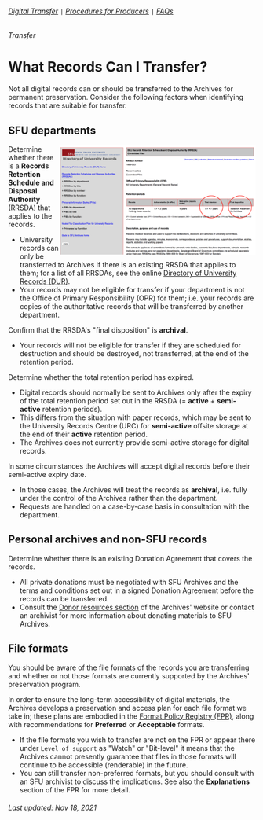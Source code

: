 ###### [Digital Transfer](../README.md) `|` [Procedures for Producers](procedures.md) `|` [FAQs](faqs.md)
###### Transfer

# What Records Can I Transfer?
Not all digital records can or should be transferred to the Archives for permanent preservation. Consider the following factors when identifying records that are suitable for transfer.

## SFU departments
<img align="right" width="400" src="../images/faq1-rrsda.png">

Determine whether there is a **Records Retention Schedule and Disposal Authority** (RRSDA) that applies to the records.
- University records can only be transferred to Archives if there is an existing RRSDA that applies to them; for a list of all RRSDAs, see the online [Directory of University Records (DUR)](http://www.sfu.ca/archives2/dur/rrsdas.html).
- Your records may not be eligible for transfer if your department is not the Office of Primary Responsibility (OPR) for them; i.e. your records are copies of the authoritative records that will be transferred by another department.

Confirm that the RRSDA's "final disposition" is **archival**.
- Your records will not be eligible for transfer if they are scheduled for destruction and should be destroyed, not transferred, at the end of the retention period.

Determine whether the total retention period has expired.
- Digital records should normally be sent to Archives only after the expiry of the total retention period set out in the RRSDA (= **active** + **semi-active** retention periods).
- This differs from the situation with paper records, which may be sent to the University Records Centre (URC) for **semi-active** offsite storage at the end of their **active** retention period.
- The Archives does not currently provide semi-active storage for digital records.

In some circumstances the Archives will accept digital records before their semi-active expiry date.
- In those cases, the Archives will treat the records as **archival**, i.e. fully under the control of the Archives rather than the department.
- Requests are handled on a case-by-case basis in consultation with the department.

## Personal archives and non-SFU records
Determine whether there is an existing Donation Agreement that covers the records.
- All private donations must be negotiated with SFU Archives and the terms and conditions set out in a signed Donation Agreement before the records can be transferred.
- Consult the [Donor resources section](https://www.sfu.ca/archives/resources/donor-resources.html) of the Archives' website or contact an archivist for more information about donating materials to SFU Archives.

## File formats
You should be aware of the file formats of the records you are transferring and whether or not those formats are currently supported by the Archives' preservation program.

In order to ensure the long-term accessibility of digital materials, the Archives develops a preservation and access plan for each file format we take in; these plans are embodied in the [Format Policy Registry (FPR)](https://www.sfu.ca/content/dam/sfu/archives/PDFs/DigitalPreservation/LinksResources/FormatPolicyRegistry.pdf), along with recommendations for **Preferred** or **Acceptable** formats.
- If the file formats you wish to transfer are not on the FPR or appear there under `Level of support` as "Watch" or "Bit-level" it means that the Archives cannot presently guarantee that files in those formats will continue to be accessible (renderable) in the future.
- You can still transfer non-preferred formats, but you should consult with an SFU archivist to discuss the implications. See also the **Explanations** section of the FPR for more detail.

###### Last updated: Nov 18, 2021
